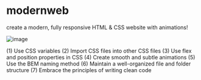 # modernweb

create a modern, fully responsive HTML &amp; CSS website with animations!

![image](https://github.com/kalanaveen/modernweb/assets/34640475/61576ccb-bd16-4a51-b039-89e5bd772884)

(1) Use CSS variables
(2) Import CSS files into other CSS files
(3) Use flex and position properties in CSS
(4) Create smooth and subtle animations
(5) Use the BEM naming method
(6) Maintain a well-organized file and folder structure
(7) Embrace the principles of writing clean code
